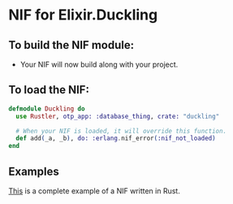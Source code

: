 # NIF for Elixir.Duckling

## To build the NIF module:

- Your NIF will now build along with your project.

## To load the NIF:

```elixir
defmodule Duckling do
  use Rustler, otp_app: :database_thing, crate: "duckling"

  # When your NIF is loaded, it will override this function.
  def add(_a, _b), do: :erlang.nif_error(:nif_not_loaded)
end
```

## Examples

[This](https://github.com/rusterlium/NifIo) is a complete example of a NIF written in Rust.
